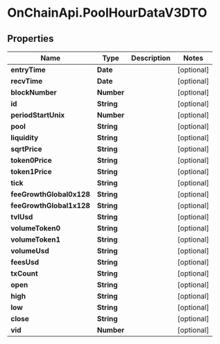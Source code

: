 # OnChainApi.PoolHourDataV3DTO

## Properties

Name | Type | Description | Notes
------------ | ------------- | ------------- | -------------
**entryTime** | **Date** |  | [optional] 
**recvTime** | **Date** |  | [optional] 
**blockNumber** | **Number** |  | [optional] 
**id** | **String** |  | [optional] 
**periodStartUnix** | **Number** |  | [optional] 
**pool** | **String** |  | [optional] 
**liquidity** | **String** |  | [optional] 
**sqrtPrice** | **String** |  | [optional] 
**token0Price** | **String** |  | [optional] 
**token1Price** | **String** |  | [optional] 
**tick** | **String** |  | [optional] 
**feeGrowthGlobal0x128** | **String** |  | [optional] 
**feeGrowthGlobal1x128** | **String** |  | [optional] 
**tvlUsd** | **String** |  | [optional] 
**volumeToken0** | **String** |  | [optional] 
**volumeToken1** | **String** |  | [optional] 
**volumeUsd** | **String** |  | [optional] 
**feesUsd** | **String** |  | [optional] 
**txCount** | **String** |  | [optional] 
**open** | **String** |  | [optional] 
**high** | **String** |  | [optional] 
**low** | **String** |  | [optional] 
**close** | **String** |  | [optional] 
**vid** | **Number** |  | [optional] 


